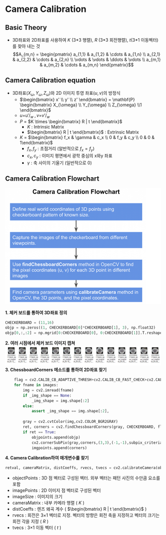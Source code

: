 # Camera Calibration
## Basic Theory
* 3D좌표와 2D좌표를 사용하여 $K$ (3\*3 행렬), $R$ (3\*3 회전행렬), $t$(3\*1 이동벡터)를 찾아 내는 것
$$A_{m,n} =
 \begin{pmatrix}
  a_{1,1} & a_{1,2} & \cdots & a_{1,n} \\
  a_{2,1} & a_{2,2} & \cdots & a_{2,n} \\
  \vdots  & \vdots  & \ddots & \vdots  \\
  a_{m,1} & a_{m,2} & \cdots & a_{m,n}
 \end{pmatrix}$$
## Camera Calibration equation
* 3D좌표$( X_{\omega},  Y_{\omega},  Z_{\omega})$와 2D 이미지 투영 좌표$(u,v)$의 방정식
  -  $\begin{bmatrix} x' \\ y' \\ z' \end{bmatrix} = \mathbf{P} \begin{bmatrix} X_{\omega} \\ Y_{\omega} \\ Z_{\omega} \\1  \end{bmatrix}$
  -  $u$=$u'/_w$ $,  v$=$v'/_w$ 
  - $P$ = $K \times \begin{bmatrix} R | t \end{bmatrix}$ 
    - $K$ : Intrinsic Matrix 
    - $\begin{bmatrix} R | t \end{bmatrix}$ : Extrinsic Matrix
  - $K$ = $\begin{bmatrix} f_x & \gamma & c_x \\ 0 & f_y & c_y \\ 0 & 0 & 1\end{bmatrix}$
    - $f_x , f_y$ : 초점거리 (알반적으로 $f_x = f_y$)
    - $c_x , c_y$ : 이미지 평면에서 광학 중심의 x와y 좌표
    - $\gamma$ : 축 사이의 기울기 (일반적으로 0)

## Camera Calibration Flowchart
![camearacalibration1](/assets/img/cameracalibration1.png)

**1. 체커 보드를 통하여 3D좌표 정의**
```python
CHECKERBOARD = (11,16)
objp = np.zeros((1, CHECKERBOARD[0]*CHECKERBOARD[1], 3), np.float32)
objp[0,:,:2] = np.mgrid[0:CHECKERBOARD[0], 0:CHECKERBOARD[1]].T.reshape(-1, 2)
```
**2. 여러 시점에서 체커 보드 이미지 캡쳐**
![camearacalibration3](/assets/img/cameracalibration3.png)
**3. ChessboardCorners 메소드를 통하여 2D좌표 찾기**
```python
    flag = cv2.CALIB_CB_ADAPTIVE_THRESH+cv2.CALIB_CB_FAST_CHECK+cv2.CALIB_CB_NORMALIZE_IMAGE
    for fname in images:
        img = cv2.imread(fname)
        if _img_shape == None:
            _img_shape = img.shape[:2]
        else:
            assert _img_shape == img.shape[:2], 

        gray = cv2.cvtColor(img,cv2.COLOR_BGR2GRAY)
        ret, corners = cv2.findChessboardCorners(gray, CHECKERBOARD, flag)
        if ret == True:
            objpoints.append(objp)
            cv2.cornerSubPix(gray,corners,(3,3),(-1,-1),subpix_criteria)
            imgpoints.append(corners)
```
**4. Camera Calibration하여 매개변수를 찾기**
```python
retval, cameraMatrix, distCoeffs, rvecs, tvecs = cv2.calibrateCamera(objectPoints, imagePoints, imageSize)
```
  - objectPoints : 3D 점 벡터로 구성된 벡터. 외부 벡터는 패턴 사진의 수만큼 요소를 포함
  - imagePoints : 2D 이미지 점 벡터로 구성된 벡터
  - imageSize : 이미지의 크기
  - cameraMatrix : 내부 카메라 행렬 ( $K$ )
  - distCoeffs : 렌즈 왜곡 계수 ( $\begin{bmatrix} R | t \end{bmatrix}$ )
  - rvecs : 회전은 3×1 벡터로 지정. 벡터의 방향은 회전 축을 지정하고 벡터의 크기는 회전 각을 지정 ( $R$ )
  - tvecs : 3×1 이동 벡터 ( $t$ )
